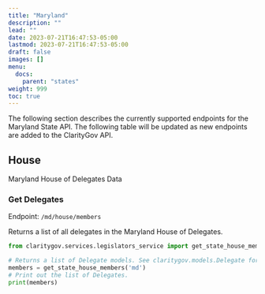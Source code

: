 ```yaml
---
title: "Maryland"
description: ""
lead: ""
date: 2023-07-21T16:47:53-05:00
lastmod: 2023-07-21T16:47:53-05:00
draft: false
images: []
menu:
  docs:
    parent: "states"
weight: 999
toc: true
---
```

The following section describes the currently supported endpoints for the Maryland State API. The following table will be updated as new endpoints are added to the ClarityGov API.

## House

Maryland House of Delegates Data

### Get Delegates

Endpoint: `/md/house/members`

Returns a list of all delegates in the Maryland House of Delegates.

```python
from claritygov.services.legislators_service import get_state_house_members

# Returns a list of Delegate models. See claritygov.models.Delegate for more information on the model.
members = get_state_house_members('md')
# Print out the list of Delegates.
print(members)
```